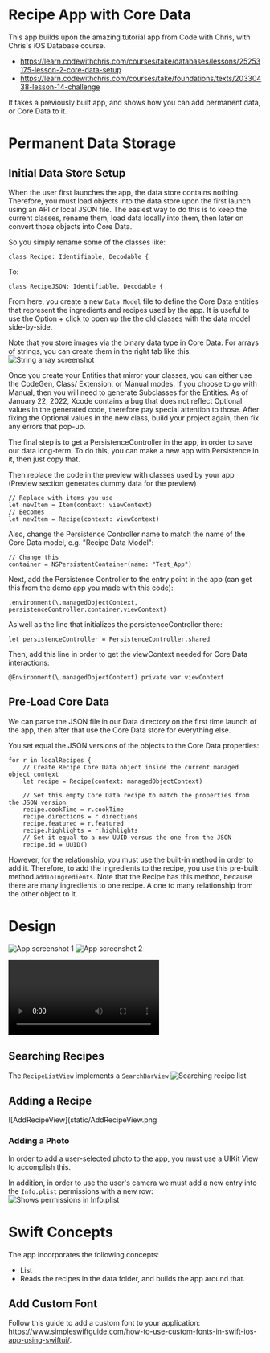 # Recipe App with Core Data
This app builds upon the amazing tutorial app from Code with Chris, with Chris's iOS Database course.
- https://learn.codewithchris.com/courses/take/databases/lessons/25253175-lesson-2-core-data-setup
- https://learn.codewithchris.com/courses/take/foundations/texts/20330438-lesson-14-challenge

It takes a previously built app, and shows how you can add permanent data, or Core Data to it. 

# Permanent Data Storage
## Initial Data Store Setup
When the user first launches the app, the data store contains nothing. Therefore, you must load objects into the data store
upon the first launch using an API or local JSON file. The easiest way to do this is to keep the current classes, rename them,
load data locally into them, then later on convert those objects into Core Data.

So you simply rename some of the classes like:
```
class Recipe: Identifiable, Decodable {
```
To:
```
class RecipeJSON: Identifiable, Decodable {
```

From here, you create a new `Data Model` file to define the Core Data entities that represent the ingredients and recipes 
used by the app. It is useful to use the Option + click to open up the the old classes with the 
data model side-by-side.

Note that you store images via the binary data type in Core Data. For arrays of strings, you can create them
in the right tab like this:
![String array screenshot](static/stringArrayCoreData.png)

Once you create your Entities that mirror your classes, you can either
use the CodeGen, Class/ Extension, or Manual modes. If you choose to go with
Manual, then you will need to generate Subclasses for the Entities.
As of January 22, 2022, Xcode contains a bug that does not reflect 
Optional values in the generated code, therefore pay special attention to those. After fixing the Optional values in the new
class, build your project again, then fix any errors that pop-up. 

The final step is to get a PersistenceController in the app, in order to save our data long-term. To do this, you can make a 
new app with Persistence in it, then just copy that.

Then replace the code in the preview with classes used by your app (Preview section generates dummy data for the preview)
```
// Replace with items you use
let newItem = Item(context: viewContext)
// Becomes
let newItem = Recipe(context: viewContext)
```

Also, change the Persistence Controller name to match the name of the Core Data model, e.g. "Recipe Data Model":
```
// Change this
container = NSPersistentContainer(name: "Test_App")
```

Next, add the Persistence Controller to the entry point in the app (can get this from the demo app you made with this code):
```
.environment(\.managedObjectContext, persistenceController.container.viewContext)
``` 

As well as the line that initializes the persistenceController there:
```
let persistenceController = PersistenceController.shared
```

Then, add this line in order to get the viewContext needed for Core Data interactions:
```
@Environment(\.managedObjectContext) private var viewContext
```

## Pre-Load Core Data
We can parse the JSON file in our Data directory on the first time launch of the app, then after that use the Core Data store
for everything else.

You set equal the JSON versions of the objects to the Core Data properties: 
```
for r in localRecipes {
    // Create Recipe Core Data object inside the current managed object context
    let recipe = Recipe(context: managedObjectContext)
    
    // Set this empty Core Data recipe to match the properties from the JSON version
    recipe.cookTime = r.cookTime
    recipe.directions = r.directions
    recipe.featured = r.featured
    recipe.highlights = r.highlights
    // Set it equal to a new UUID versus the one from the JSON
    recipe.id = UUID()
```

However, for the relationship, you must use the built-in method in order to add it. Therefore, to add the ingredients to the 
recipe, you use this pre-built method `addToIngredients`. Note that the Recipe has this method, because there are many 
ingredients to one recipe. A one to many relationship from the other object to it. 


# Design
![App screenshot 1](static/app1.png)
![App screenshot 2](static/app2.png)

![Video of app](appVideo.mov)

## Searching Recipes
The `RecipeListView` implements a `SearchBarView`
![Searching recipe list](static/searchRecipes.png)

## Adding a Recipe
![AddRecipeView](static/AddRecipeView.png

### Adding a Photo
In order to add a user-selected photo to the app, you must use a UIKit View to accomplish this. 

In addition, in order to use the user's camera we must add a new entry into the `Info.plist` permissions with a new row:
![Shows permissions in Info.plist](static/cameraPermissions.png)

# Swift Concepts
The app incorporates the following concepts:
- List
- Reads the recipes in the data folder, and builds the app around that.

## Add Custom Font
Follow this guide to add a custom font to your application: https://www.simpleswiftguide.com/how-to-use-custom-fonts-in-swift-ios-app-using-swiftui/.
